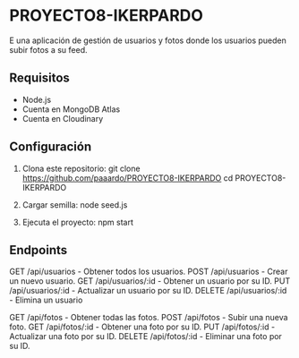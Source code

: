 # PROYECTO8-IKERPARDO

E una aplicación de gestión de usuarios y fotos donde los usuarios pueden subir fotos a su feed.

## Requisitos

- Node.js
- Cuenta en MongoDB Atlas
- Cuenta en Cloudinary

## Configuración

1. Clona este repositorio:
   git clone https://github.com/paaardo/PROYECTO8-IKERPARDO
   cd PROYECTO8-IKERPARDO

2. Cargar semilla:
   node seed.js

3. Ejecuta el proyecto:
   npm start

## Endpoints

GET /api/usuarios - Obtener todos los usuarios.
POST /api/usuarios - Crear un nuevo usuario.
GET /api/usuarios/:id - Obtener un usuario por su ID.
PUT /api/usuarios/:id - Actualizar un usuario por su ID.
DELETE /api/usuarios/:id - Elimina un usuario

GET /api/fotos - Obtener todas las fotos.
POST /api/fotos - Subir una nueva foto.
GET /api/fotos/:id - Obtener una foto por su ID.
PUT /api/fotos/:id - Actualizar una foto por su ID.
DELETE /api/fotos/:id - Eliminar una foto por su ID.
